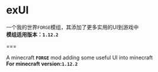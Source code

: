 # exUI
一个我的世界`FORGE`模组，其添加了更多实用的UI到游戏中  
__模组适用版本：`1.12.2`__  

===

A minecraft __`FORGE`__ mod adding some useful UI into minecraft  
__For minecraft version:`1.12.2`__  

